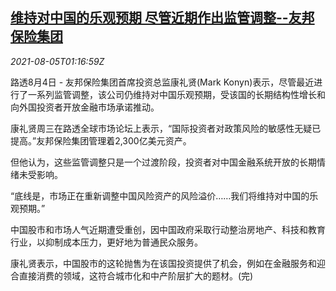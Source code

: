 <!--1628127063000-->
[维持对中国的乐观预期 尽管近期作出监管调整--友邦保险集团](https://cn.reuters.com/article/aia-konyn-china-regs-0805-idCNKBS2F604I)
------

<div><i>2021-08-05T01:16:59Z</i></div><p>路透8月4日 - 友邦保险集团首席投资总监康礼贤(Mark Konyn)表示，尽管最近进行了一系列监管调整，该公司仍维持对中国乐观预期，受该国的长期结构性增长和向外国投资者开放金融市场承诺推动。</p><p>康礼贤周三在路透全球市场论坛上表示，“国际投资者对政策风险的敏感性无疑已提高。”友邦保险集团管理着2,300亿美元资产。</p><p>但他认为，这些监管调整只是一个过渡阶段，投资者对中国金融系统开放的长期情绪未受影响。</p><p>“底线是，市场正在重新调整中国风险资产的风险溢价……我们将维持对中国的乐观预期。”</p><p>中国股市和市场人气近期遭受重创，因中国政府采取行动整治房地产、科技和教育行业，以抑制成本压力，更好地为普通民众服务。</p><p>康礼贤表示，中国股市的这轮抛售为在该国投资提供了机会，例如在金融服务和迎合直接消费的领域，这符合城市化和中产阶层扩大的题材。(完)</p>
